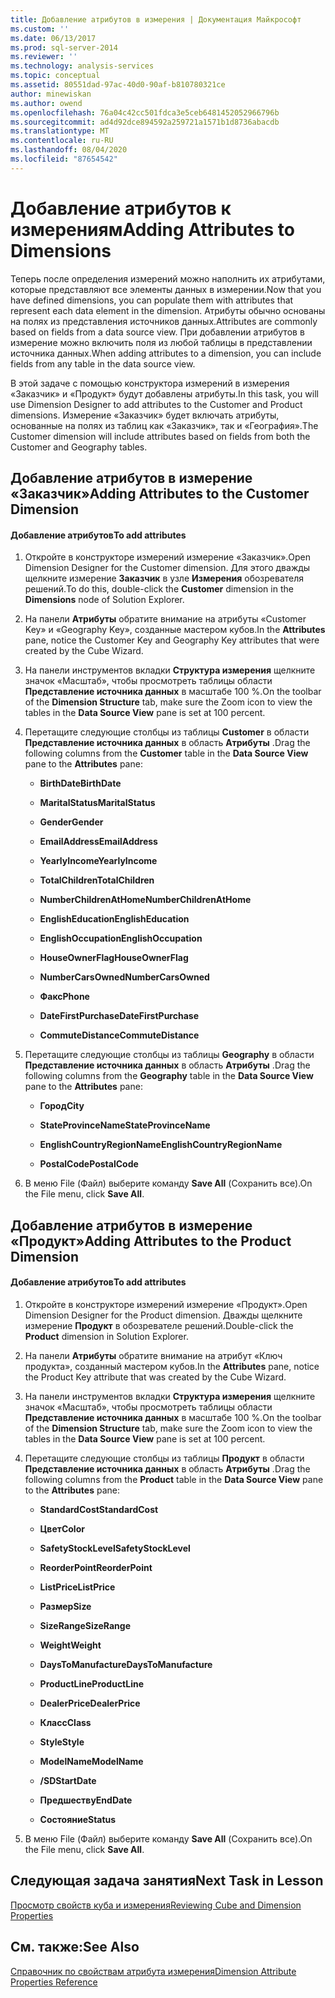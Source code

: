 ```yaml
---
title: Добавление атрибутов в измерения | Документация Майкрософт
ms.custom: ''
ms.date: 06/13/2017
ms.prod: sql-server-2014
ms.reviewer: ''
ms.technology: analysis-services
ms.topic: conceptual
ms.assetid: 80551dad-97ac-40d0-90af-b810780321ce
author: minewiskan
ms.author: owend
ms.openlocfilehash: 76a04c42cc501fdca3e5ceb6481452052966796b
ms.sourcegitcommit: ad4d92dce894592a259721a1571b1d8736abacdb
ms.translationtype: MT
ms.contentlocale: ru-RU
ms.lasthandoff: 08/04/2020
ms.locfileid: "87654542"
---
```

# <a name="adding-attributes-to-dimensions"></a><span data-ttu-id="6fcf9-102">Добавление атрибутов к измерениям</span><span class="sxs-lookup"><span data-stu-id="6fcf9-102">Adding Attributes to Dimensions</span></span>
  <span data-ttu-id="6fcf9-103">Теперь после определения измерений можно наполнить их атрибутами, которые представляют все элементы данных в измерении.</span><span class="sxs-lookup"><span data-stu-id="6fcf9-103">Now that you have defined dimensions, you can populate them with attributes that represent each data element in the dimension.</span></span> <span data-ttu-id="6fcf9-104">Атрибуты обычно основаны на полях из представления источников данных.</span><span class="sxs-lookup"><span data-stu-id="6fcf9-104">Attributes are commonly based on fields from a data source view.</span></span> <span data-ttu-id="6fcf9-105">При добавлении атрибутов в измерение можно включить поля из любой таблицы в представлении источника данных.</span><span class="sxs-lookup"><span data-stu-id="6fcf9-105">When adding attributes to a dimension, you can include fields from any table in the data source view.</span></span>  
  
 <span data-ttu-id="6fcf9-106">В этой задаче с помощью конструктора измерений в измерения «Заказчик» и «Продукт» будут добавлены атрибуты.</span><span class="sxs-lookup"><span data-stu-id="6fcf9-106">In this task, you will use Dimension Designer to add attributes to the Customer and Product dimensions.</span></span> <span data-ttu-id="6fcf9-107">Измерение «Заказчик» будет включать атрибуты, основанные на полях из таблиц как «Заказчик», так и «География».</span><span class="sxs-lookup"><span data-stu-id="6fcf9-107">The Customer dimension will include attributes based on fields from both the Customer and Geography tables.</span></span>  
  
## <a name="adding-attributes-to-the-customer-dimension"></a><span data-ttu-id="6fcf9-108">Добавление атрибутов в измерение «Заказчик»</span><span class="sxs-lookup"><span data-stu-id="6fcf9-108">Adding Attributes to the Customer Dimension</span></span>  
  
#### <a name="to-add-attributes"></a><span data-ttu-id="6fcf9-109">Добавление атрибутов</span><span class="sxs-lookup"><span data-stu-id="6fcf9-109">To add attributes</span></span>  
  
1.  <span data-ttu-id="6fcf9-110">Откройте в конструкторе измерений измерение «Заказчик».</span><span class="sxs-lookup"><span data-stu-id="6fcf9-110">Open Dimension Designer for the Customer dimension.</span></span> <span data-ttu-id="6fcf9-111">Для этого дважды щелкните измерение **Заказчик** в узле **Измерения** обозревателя решений.</span><span class="sxs-lookup"><span data-stu-id="6fcf9-111">To do this, double-click the **Customer** dimension in the **Dimensions** node of Solution Explorer.</span></span>  
  
2.  <span data-ttu-id="6fcf9-112">На панели **Атрибуты** обратите внимание на атрибуты «Customer Key» и «Geography Key», созданные мастером кубов.</span><span class="sxs-lookup"><span data-stu-id="6fcf9-112">In the **Attributes** pane, notice the Customer Key and Geography Key attributes that were created by the Cube Wizard.</span></span>  
  
3.  <span data-ttu-id="6fcf9-113">На панели инструментов вкладки **Структура измерения** щелкните значок «Масштаб», чтобы просмотреть таблицы области **Представление источника данных** в масштабе 100 %.</span><span class="sxs-lookup"><span data-stu-id="6fcf9-113">On the toolbar of the **Dimension Structure** tab, make sure the Zoom icon to view the tables in the **Data Source View** pane is set at 100 percent.</span></span>  
  
4.  <span data-ttu-id="6fcf9-114">Перетащите следующие столбцы из таблицы **Customer** в области **Представление источника данных** в область **Атрибуты** .</span><span class="sxs-lookup"><span data-stu-id="6fcf9-114">Drag the following columns from the **Customer** table in the **Data Source View** pane to the **Attributes** pane:</span></span>  
  
    -   <span data-ttu-id="6fcf9-115">**BirthDate**</span><span class="sxs-lookup"><span data-stu-id="6fcf9-115">**BirthDate**</span></span>  
  
    -   <span data-ttu-id="6fcf9-116">**MaritalStatus**</span><span class="sxs-lookup"><span data-stu-id="6fcf9-116">**MaritalStatus**</span></span>  
  
    -   <span data-ttu-id="6fcf9-117">**Gender**</span><span class="sxs-lookup"><span data-stu-id="6fcf9-117">**Gender**</span></span>  
  
    -   <span data-ttu-id="6fcf9-118">**EmailAddress**</span><span class="sxs-lookup"><span data-stu-id="6fcf9-118">**EmailAddress**</span></span>  
  
    -   <span data-ttu-id="6fcf9-119">**YearlyIncome**</span><span class="sxs-lookup"><span data-stu-id="6fcf9-119">**YearlyIncome**</span></span>  
  
    -   <span data-ttu-id="6fcf9-120">**TotalChildren**</span><span class="sxs-lookup"><span data-stu-id="6fcf9-120">**TotalChildren**</span></span>  
  
    -   <span data-ttu-id="6fcf9-121">**NumberChildrenAtHome**</span><span class="sxs-lookup"><span data-stu-id="6fcf9-121">**NumberChildrenAtHome**</span></span>  
  
    -   <span data-ttu-id="6fcf9-122">**EnglishEducation**</span><span class="sxs-lookup"><span data-stu-id="6fcf9-122">**EnglishEducation**</span></span>  
  
    -   <span data-ttu-id="6fcf9-123">**EnglishOccupation**</span><span class="sxs-lookup"><span data-stu-id="6fcf9-123">**EnglishOccupation**</span></span>  
  
    -   <span data-ttu-id="6fcf9-124">**HouseOwnerFlag**</span><span class="sxs-lookup"><span data-stu-id="6fcf9-124">**HouseOwnerFlag**</span></span>  
  
    -   <span data-ttu-id="6fcf9-125">**NumberCarsOwned**</span><span class="sxs-lookup"><span data-stu-id="6fcf9-125">**NumberCarsOwned**</span></span>  
  
    -   <span data-ttu-id="6fcf9-126">**Факс**</span><span class="sxs-lookup"><span data-stu-id="6fcf9-126">**Phone**</span></span>  
  
    -   <span data-ttu-id="6fcf9-127">**DateFirstPurchase**</span><span class="sxs-lookup"><span data-stu-id="6fcf9-127">**DateFirstPurchase**</span></span>  
  
    -   <span data-ttu-id="6fcf9-128">**CommuteDistance**</span><span class="sxs-lookup"><span data-stu-id="6fcf9-128">**CommuteDistance**</span></span>  
  
5.  <span data-ttu-id="6fcf9-129">Перетащите следующие столбцы из таблицы **Geography** в области **Представление источника данных** в область **Атрибуты** .</span><span class="sxs-lookup"><span data-stu-id="6fcf9-129">Drag the following columns from the **Geography** table in the **Data Source View** pane to the **Attributes** pane:</span></span>  
  
    -   <span data-ttu-id="6fcf9-130">**Город**</span><span class="sxs-lookup"><span data-stu-id="6fcf9-130">**City**</span></span>  
  
    -   <span data-ttu-id="6fcf9-131">**StateProvinceName**</span><span class="sxs-lookup"><span data-stu-id="6fcf9-131">**StateProvinceName**</span></span>  
  
    -   <span data-ttu-id="6fcf9-132">**EnglishCountryRegionName**</span><span class="sxs-lookup"><span data-stu-id="6fcf9-132">**EnglishCountryRegionName**</span></span>  
  
    -   <span data-ttu-id="6fcf9-133">**PostalCode**</span><span class="sxs-lookup"><span data-stu-id="6fcf9-133">**PostalCode**</span></span>  
  
6.  <span data-ttu-id="6fcf9-134">В меню File (Файл) выберите команду **Save All** (Сохранить все).</span><span class="sxs-lookup"><span data-stu-id="6fcf9-134">On the File menu, click **Save All**.</span></span>  
  
## <a name="adding-attributes-to-the-product-dimension"></a><span data-ttu-id="6fcf9-135">Добавление атрибутов в измерение «Продукт»</span><span class="sxs-lookup"><span data-stu-id="6fcf9-135">Adding Attributes to the Product Dimension</span></span>  
  
#### <a name="to-add-attributes"></a><span data-ttu-id="6fcf9-136">Добавление атрибутов</span><span class="sxs-lookup"><span data-stu-id="6fcf9-136">To add attributes</span></span>  
  
1.  <span data-ttu-id="6fcf9-137">Откройте в конструкторе измерений измерение «Продукт».</span><span class="sxs-lookup"><span data-stu-id="6fcf9-137">Open Dimension Designer for the Product dimension.</span></span> <span data-ttu-id="6fcf9-138">Дважды щелкните измерение **Продукт** в обозревателе решений.</span><span class="sxs-lookup"><span data-stu-id="6fcf9-138">Double-click the **Product** dimension in Solution Explorer.</span></span>  
  
2.  <span data-ttu-id="6fcf9-139">На панели **Атрибуты** обратите внимание на атрибут «Ключ продукта», созданный мастером кубов.</span><span class="sxs-lookup"><span data-stu-id="6fcf9-139">In the **Attributes** pane, notice the Product Key attribute that was created by the Cube Wizard.</span></span>  
  
3.  <span data-ttu-id="6fcf9-140">На панели инструментов вкладки **Структура измерения** щелкните значок «Масштаб», чтобы просмотреть таблицы области **Представление источника данных** в масштабе 100 %.</span><span class="sxs-lookup"><span data-stu-id="6fcf9-140">On the toolbar of the **Dimension Structure** tab, make sure the Zoom icon to view the tables in the **Data Source View** pane is set at 100 percent.</span></span>  
  
4.  <span data-ttu-id="6fcf9-141">Перетащите следующие столбцы из таблицы **Продукт** в области **Представление источника данных** в область **Атрибуты** .</span><span class="sxs-lookup"><span data-stu-id="6fcf9-141">Drag the following columns from the **Product** table in the **Data Source View** pane to the **Attributes** pane:</span></span>  
  
    -   <span data-ttu-id="6fcf9-142">**StandardCost**</span><span class="sxs-lookup"><span data-stu-id="6fcf9-142">**StandardCost**</span></span>  
  
    -   <span data-ttu-id="6fcf9-143">**Цвет**</span><span class="sxs-lookup"><span data-stu-id="6fcf9-143">**Color**</span></span>  
  
    -   <span data-ttu-id="6fcf9-144">**SafetyStockLevel**</span><span class="sxs-lookup"><span data-stu-id="6fcf9-144">**SafetyStockLevel**</span></span>  
  
    -   <span data-ttu-id="6fcf9-145">**ReorderPoint**</span><span class="sxs-lookup"><span data-stu-id="6fcf9-145">**ReorderPoint**</span></span>  
  
    -   <span data-ttu-id="6fcf9-146">**ListPrice**</span><span class="sxs-lookup"><span data-stu-id="6fcf9-146">**ListPrice**</span></span>  
  
    -   <span data-ttu-id="6fcf9-147">**Размер**</span><span class="sxs-lookup"><span data-stu-id="6fcf9-147">**Size**</span></span>  
  
    -   <span data-ttu-id="6fcf9-148">**SizeRange**</span><span class="sxs-lookup"><span data-stu-id="6fcf9-148">**SizeRange**</span></span>  
  
    -   <span data-ttu-id="6fcf9-149">**Weight**</span><span class="sxs-lookup"><span data-stu-id="6fcf9-149">**Weight**</span></span>  
  
    -   <span data-ttu-id="6fcf9-150">**DaysToManufacture**</span><span class="sxs-lookup"><span data-stu-id="6fcf9-150">**DaysToManufacture**</span></span>  
  
    -   <span data-ttu-id="6fcf9-151">**ProductLine**</span><span class="sxs-lookup"><span data-stu-id="6fcf9-151">**ProductLine**</span></span>  
  
    -   <span data-ttu-id="6fcf9-152">**DealerPrice**</span><span class="sxs-lookup"><span data-stu-id="6fcf9-152">**DealerPrice**</span></span>  
  
    -   <span data-ttu-id="6fcf9-153">**Класс**</span><span class="sxs-lookup"><span data-stu-id="6fcf9-153">**Class**</span></span>  
  
    -   <span data-ttu-id="6fcf9-154">**Style**</span><span class="sxs-lookup"><span data-stu-id="6fcf9-154">**Style**</span></span>  
  
    -   <span data-ttu-id="6fcf9-155">**ModelName**</span><span class="sxs-lookup"><span data-stu-id="6fcf9-155">**ModelName**</span></span>  
  
    -   <span data-ttu-id="6fcf9-156">**/SD**</span><span class="sxs-lookup"><span data-stu-id="6fcf9-156">**StartDate**</span></span>  
  
    -   <span data-ttu-id="6fcf9-157">**Предшеству**</span><span class="sxs-lookup"><span data-stu-id="6fcf9-157">**EndDate**</span></span>  
  
    -   <span data-ttu-id="6fcf9-158">**Состояние**</span><span class="sxs-lookup"><span data-stu-id="6fcf9-158">**Status**</span></span>  
  
5.  <span data-ttu-id="6fcf9-159">В меню File (Файл) выберите команду **Save All** (Сохранить все).</span><span class="sxs-lookup"><span data-stu-id="6fcf9-159">On the File menu, click **Save All**.</span></span>  
  
## <a name="next-task-in-lesson"></a><span data-ttu-id="6fcf9-160">Следующая задача занятия</span><span class="sxs-lookup"><span data-stu-id="6fcf9-160">Next Task in Lesson</span></span>  
 [<span data-ttu-id="6fcf9-161">Просмотр свойств куба и измерения</span><span class="sxs-lookup"><span data-stu-id="6fcf9-161">Reviewing Cube and Dimension Properties</span></span>](lesson-2-4-reviewing-cube-and-dimension-properties.md)  
  
## <a name="see-also"></a><span data-ttu-id="6fcf9-162">См. также:</span><span class="sxs-lookup"><span data-stu-id="6fcf9-162">See Also</span></span>  
 [<span data-ttu-id="6fcf9-163">Справочник по свойствам атрибута измерения</span><span class="sxs-lookup"><span data-stu-id="6fcf9-163">Dimension Attribute Properties Reference</span></span>](multidimensional-models/dimension-attribute-properties-reference.md)  
  
  

